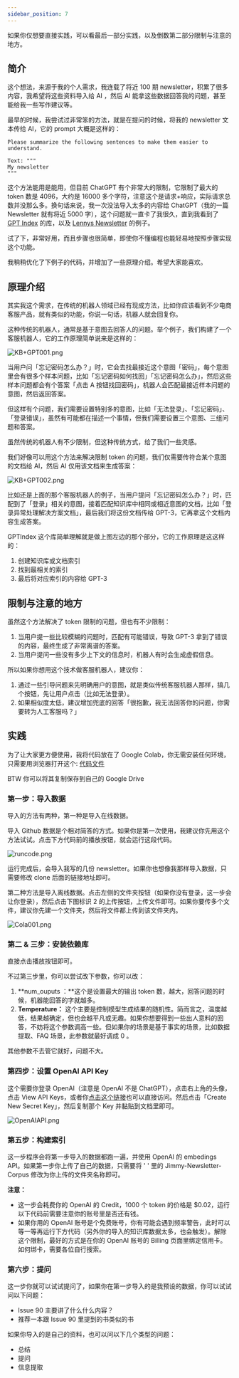 ```yaml
---
sidebar_position: 7
---
```

<head>
  <script defer="defer" src="https://embed.trydyno.com/embedder.js"></script>
  <link href="https://embed.trydyno.com/embedder.css" rel="stylesheet" />
</head>


如果你仅想要直接实践，可以看最后一部分实践，以及倒数第二部分限制与注意的地方。

## 简介

这个想法，来源于我的个人需求，我连载了将近 100 期 newsletter，积累了很多内容，我希望将这些资料导入给 AI ，然后 AI 能拿这些数据回答我的问题，甚至能给我一些写作建议等。

最早的时候，我尝试过非常笨的方法，就是在提问的时候，将我的 newsletter 文本传给 AI，它的 prompt 大概是这样的：

```other
Please summarize the following sentences to make them easier to understand.

Text: """
My newsletter
"""
```

这个方法能用是能用，但目前 ChatGPT 有个非常大的限制，它限制了最大的 token 数是 4096，大约是 16000 多个字符，注意这个是请求+响应，实际请求总数并没那么多。换句话来说，我一次没法导入太多的内容给 ChatGPT（我的一篇 Newsletter 就有将近 5000 字），这个问题就一直卡了我很久，直到我看到了 [GPT Index](https://gpt-index.readthedocs.io/en/latest/) 的库，以及 [Lennys Newsletter](https://www.lennysnewsletter.com/p/i-built-a-lenny-chatbot-using-gpt) 的例子。

试了下，非常好用，而且步骤也很简单，即使你不懂编程也能轻易地按照步骤实现这个功能。

我稍稍优化了下例子的代码，并增加了一些原理介绍。希望大家能喜欢。

## 原理介绍

其实我这个需求，在传统的机器人领域已经有现成方法，比如你应该看到不少电商客服产品，就有类似的功能，你说一句话，机器人就会回复你。

这种传统的机器人，通常是基于意图去回答人的问题。举个例子，我们构建了一个客服机器人，它的工作原理简单说来是这样的：

![KB+GPT001.png](./assets/KB+GPT001.png)

当用户问「忘记密码怎么办？」时，它会去找最接近这个意图「密码」，每个意图里会有很多个样本问题，比如「忘记密码如何找回」「忘记密码怎么办」，然后这些样本问题都会有个答案「点击 A 按钮找回密码」，机器人会匹配最接近样本问题的意图，然后返回答案。

但这样有个问题，我们需要设置特别多的意图，比如「无法登录」、「忘记密码」、「登录错误」，虽然有可能都在描述一个事情，但我们需要设置三个意图、三组问题和答案。

虽然传统的机器人有不少限制，但这种传统方式，给了我们一些灵感。

我们好像可以用这个方法来解决限制 token 的问题，我们仅需要传符合某个意图的文档给 AI，然后 AI 仅用该文档来生成答案：

![KB+GPT002.png](./assets/KB+GPT002.png)

比如还是上面的那个客服机器人的例子，当用户提问「忘记密码怎么办？」时，匹配到了「登录」相关的意图，接着匹配知识库中相同或相近意图的文档，比如「登录异常处理解决方案文档」，最后我们将这份文档传给 GPT-3，它再拿这个文档内容生成答案。

GPTIndex 这个库简单理解就是做上图左边的那个部分，它的工作原理是这这样的：

1. 创建知识库或文档索引
2. 找到最相关的索引
3. 最后将对应索引的内容给 GPT-3

## 限制与注意的地方

虽然这个方法解决了 token 限制的问题，但也有不少限制：

1. 当用户提一些比较模糊的问题时，匹配有可能错误，导致 GPT-3 拿到了错误的内容，最终生成了非常离谱的答案。
2. 当用户提问一些没有多少上下文的信息时，机器人有时会生成虚假信息。

所以如果你想用这个技术做客服机器人，建议你：

1. 通过一些引导问题来先明确用户的意图，就是类似传统客服机器人那样，搞几个按钮，先让用户点击（比如无法登录）。
2. 如果相似度太低，建议增加兜底的回答「很抱歉，我无法回答你的问题，你需要转为人工客服吗？」

## 实践

为了让大家更方便使用，我将代码放在了 Google Colab，你无需安装任何环境，只需要用浏览器打开这个:
[代码文件](https://colab.research.google.com/drive/1Fr1hxYOG5lss9vbvZlaw-11wM2U6N7cQ)

BTW 你可以将其复制保存到自己的 Google Drive

### 第一步：导入数据

导入的方法有两种，第一种是导入在线数据。

导入 Github 数据是个相对简答的方式。如果你是第一次使用，我建议你先用这个方法试试。点击下方代码前的播放按钮，就会运行这段代码。

![runcode.png](./assets/runcode.png)

运行完成后，会导入我写的几份 newsletter。如果你也想像我那样导入数据，只需要修改 clone 后面的链接地址即可。

第二种方法是导入离线数据。点击左侧的文件夹按钮（如果你没有登录，这一步会让你登录），然后点击下图标识 2 的上传按钮，上传文件即可。如果你要传多个文件，建议你先建一个文件夹，然后将文件都上传到该文件夹内。

![Cola001.png](./assets/Cola001.png)

### 第二 & 三步：安装依赖库

直接点击播放按钮即可。

不过第三步里，你可以尝试改下参数，你可以改：

1. **num_ouputs ：**这个是设置最大的输出 token 数，越大，回答问题的时候，机器能回答的字就越多。
2. **Temperature：** 这个主要是控制模型生成结果的随机性。简而言之，温度越低，结果越确定，但也会越平凡或无趣。如果你想要得到一些出人意料的回答，不妨将这个参数调高一些。但如果你的场景是基于事实的场景，比如数据提取、FAQ 场景，此参数就最好调成 0 。

其他参数不去管它就好，问题不大。

### 第四步：设置 OpenAI API Key

这个需要你登录 OpenAI（注意是 OpenAI 不是 ChatGPT），点击右上角的头像，点击 View API Keys，或者你[点击这个链接](https://platform.openai.com/account/api-keys)也可以直接访问。然后点击「Create New Secret Key」，然后复制那个 Key 并黏贴到文档里即可。

![OpenAIAPI.png](./assets/OpenAIAPI.png)

### 第五步：构建索引

这一步程序会将第一步导入的数据都跑一遍，并使用 OpenAI 的 embedings API。如果第一步你上传了自己的数据，只需要将 ' ' 里的 Jimmy-Newsletter-Corpus 修改为你上传的文件夹名称即可。

**注意：**

- 这一步会耗费你的 OpenAI 的 Credit，1000 个 token 的价格是 $0.02，运行以下代码前需要注意你的账号里是否还有钱。
- 如果你用的 OpenAI 账号是个免费账号，你有可能会遇到频率警告，此时可以等一等再运行下方代码（另外你的导入的知识库数据太多，也会触发）。解除这个限制，最好的方式是在你的 OpenAI 账号的 Billing 页面里绑定信用卡。如何绑卡，需要各位自行搜索。

### 第六步：提问

这一步你就可以试试提问了，如果你在第一步导入的是我预设的数据，你可以试试问以下问题：

- Issue 90 主要讲了什么什么内容？
- 推荐一本跟 Issue 90 里提到的书类似的书

如果你导入的是自己的资料，也可以问以下几个类型的问题：

- 总结
- 提问
- 信息提取

